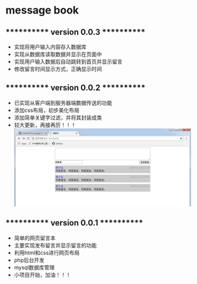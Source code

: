 # message book

## ********** version 0.0.3 **********
* 实现将用户输入内容存入数据库
* 实现从数据库读取数据并显示在页面中
* 实现用户输入数据后自动跳转到首页并显示留言
* 修改留言时间显示方式，正确显示时间

## ********** version 0.0.2 **********

* 已实现从客户端到服务器端数据传送的功能
* 添加css布局，初步美化布局
* 添加简单关键字过滤，并将其封装成类
* 较大更新，再接再厉！！！
![0.0.2更新后界面](/images/version0.0.2.png)

## ********** version 0.0.1 **********

* 简单的网页留言本
* 主要实现发布留言并显示留言的功能
* 利用html和css进行网页布局
* php后台开发
* mysql数据库管理
* 小项目开始，加油！！！